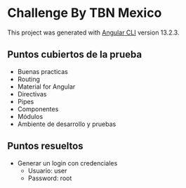# Challenge By TBN Mexico

This project was generated with [Angular CLI](https://github.com/angular/angular-cli) version 13.2.3.

## Puntos cubiertos de la prueba

  - Buenas practicas
  - Routing
  - Material for Angular
  - Directivas
  - Pipes
  - Componentes
  - Módulos
  - Ambiente de desarrollo y pruebas

## Puntos resueltos
  - Generar un login con credenciales 
    - Usuario: user
    - Password: root
